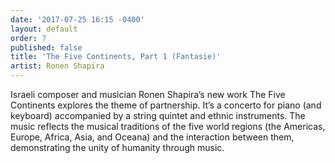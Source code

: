 ```yaml
---
date: '2017-07-25 16:15 -0400'
layout: default
order: 7
published: false
title: 'The Five Continents, Part 1 (Fantasie)'
artist: Ronen Shapira
---
```

Israeli composer and musician Ronen Shapira’s new work The Five Continents explores the theme of partnership. It’s a concerto for piano (and keyboard) accompanied by a string quintet and ethnic instruments. The music reflects the musical traditions of the five world regions (the Americas, Europe, Africa, Asia, and Oceana) and the interaction between them, demonstrating the unity of humanity through music. 
